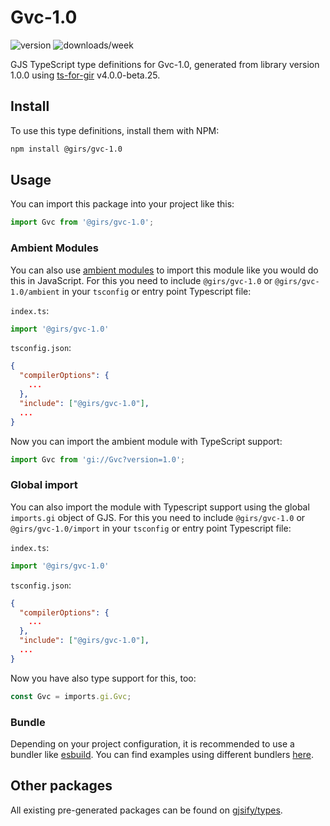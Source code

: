 
# Gvc-1.0

![version](https://img.shields.io/npm/v/@girs/gvc-1.0)
![downloads/week](https://img.shields.io/npm/dw/@girs/gvc-1.0)


GJS TypeScript type definitions for Gvc-1.0, generated from library version 1.0.0 using [ts-for-gir](https://github.com/gjsify/ts-for-gir) v4.0.0-beta.25.

## Install

To use this type definitions, install them with NPM:
```bash
npm install @girs/gvc-1.0
```

## Usage

You can import this package into your project like this:
```ts
import Gvc from '@girs/gvc-1.0';
```

### Ambient Modules

You can also use [ambient modules](https://github.com/gjsify/ts-for-gir/tree/main/packages/cli#ambient-modules) to import this module like you would do this in JavaScript.
For this you need to include `@girs/gvc-1.0` or `@girs/gvc-1.0/ambient` in your `tsconfig` or entry point Typescript file:

`index.ts`:
```ts
import '@girs/gvc-1.0'
```

`tsconfig.json`:
```json
{
  "compilerOptions": {
    ...
  },
  "include": ["@girs/gvc-1.0"],
  ...
}
```

Now you can import the ambient module with TypeScript support: 

```ts
import Gvc from 'gi://Gvc?version=1.0';
```

### Global import

You can also import the module with Typescript support using the global `imports.gi` object of GJS.
For this you need to include `@girs/gvc-1.0` or `@girs/gvc-1.0/import` in your `tsconfig` or entry point Typescript file:

`index.ts`:
```ts
import '@girs/gvc-1.0'
```

`tsconfig.json`:
```json
{
  "compilerOptions": {
    ...
  },
  "include": ["@girs/gvc-1.0"],
  ...
}
```

Now you have also type support for this, too:

```ts
const Gvc = imports.gi.Gvc;
```

### Bundle

Depending on your project configuration, it is recommended to use a bundler like [esbuild](https://esbuild.github.io/). You can find examples using different bundlers [here](https://github.com/gjsify/ts-for-gir/tree/main/examples).

## Other packages

All existing pre-generated packages can be found on [gjsify/types](https://github.com/gjsify/types).

